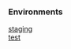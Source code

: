 ### Environments
[staging](https://staging-puzzle-games-api.herokuapp.com)\
[test](https://test-puzzle-games-api.herokuapp.com)
